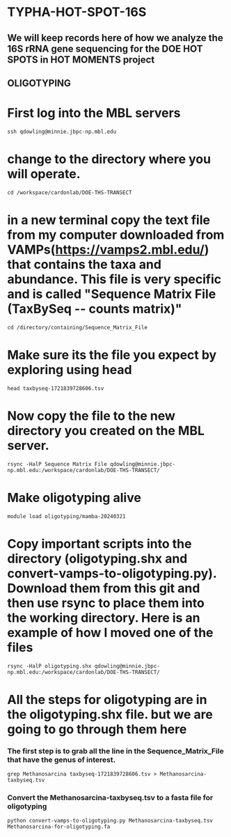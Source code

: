 # TYPHA-HOT-SPOT-16S

## We will keep records here of how we analyze the 16S rRNA gene sequencing for the DOE HOT SPOTS in HOT MOMENTS project

## OLIGOTYPING

# First log into the MBL servers
    
    ssh qdowling@minnie.jbpc-np.mbl.edu

# change to the directory where you will operate. 

    cd /workspace/cardonlab/DOE-THS-TRANSECT

# in a new terminal copy the text file from my computer downloaded from VAMPs(https://vamps2.mbl.edu/) that contains the taxa and abundance. This file is very specific and is called "Sequence Matrix File (TaxBySeq -- counts matrix)"

    cd /directory/containing/Sequence_Matrix_File

# Make sure its the file you expect by exploring using head

    head taxbyseq-1721839728606.tsv

# Now copy the file to the new directory you created on the MBL server.

    rsync -HalP Sequence Matrix File qdowling@minnie.jbpc-np.mbl.edu:/workspace/cardonlab/DOE-THS-TRANSECT/

# Make oligotyping alive

    module load oligotyping/mamba-20240321

# Copy important scripts into the directory (oligotyping.shx and convert-vamps-to-oligotyping.py). Download them from this git and then use rsync to place them into the working directory. Here is an example of how I moved one of the files 

    rsync -HalP oligotyping.shx qdowling@minnie.jbpc-np.mbl.edu:/workspace/cardonlab/DOE-THS-TRANSECT/

# All the steps for oligotyping are in the oligotyping.shx file. but we are going to go through them here
### The first step is to grab all the line in the Sequence_Matrix_File that have the genus of interest. 

    grep Methanosarcina taxbyseq-1721839728606.tsv > Methanosarcina-taxbyseq.tsv

### Convert the Methanosarcina-taxbyseq.tsv to a fasta file for oligotyping

    python convert-vamps-to-oligotyping.py Methanosarcina-taxbyseq.tsv Methanosarcina-for-oligotyping.fa


    





    
